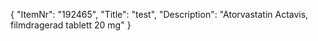 {
  "ItemNr": "192465",
  "Title": "test",
  "Description": "Atorvastatin Actavis, filmdragerad tablett 20 mg"
}